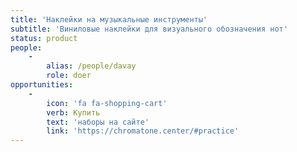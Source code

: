 ```yaml
---
title: 'Наклейки на музыкальные инструменты'
subtitle: 'Виниловые наклейки для визуального обозначения нот'
status: product
people:
    -
        alias: /people/davay
        role: doer
opportunities:
    -
        icon: 'fa fa-shopping-cart'
        verb: Купить
        text: 'наборы на сайте'
        link: 'https://chromatone.center/#practice'
---
```


